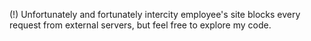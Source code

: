 (!)
Unfortunately and fortunately intercity employee's site blocks every request from external servers, but feel free to explore my code. 
